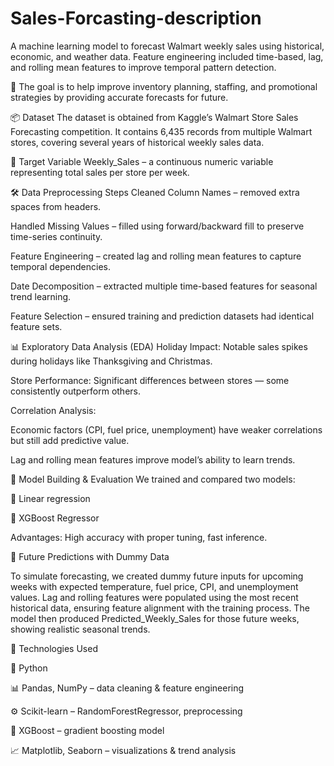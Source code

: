 # Sales-Forcasting-description
A machine learning model to forecast Walmart weekly sales using historical, economic, and weather data. Feature engineering included time-based, lag, and rolling mean features to improve temporal pattern detection.

📌 The goal is to help improve inventory planning, staffing, and promotional strategies by providing accurate forecasts for future.

📦 Dataset
The dataset is obtained from Kaggle’s Walmart Store Sales Forecasting competition.
It contains 6,435 records from multiple Walmart stores, covering several years of historical weekly sales data.

🎯 Target Variable
Weekly_Sales – a continuous numeric variable representing total sales per store per week.

🛠 Data Preprocessing Steps
Cleaned Column Names – removed extra spaces from headers.

Handled Missing Values – filled using forward/backward fill to preserve time-series continuity.

Feature Engineering – created lag and rolling mean features to capture temporal dependencies.

Date Decomposition – extracted multiple time-based features for seasonal trend learning.

Feature Selection – ensured training and prediction datasets had identical feature sets.

📊 Exploratory Data Analysis (EDA)
Holiday Impact: Notable sales spikes during holidays like Thanksgiving and Christmas.

Store Performance: Significant differences between stores — some consistently outperform others.

Correlation Analysis:

Economic factors (CPI, fuel price, unemployment) have weaker correlations but still add predictive value.

Lag and rolling mean features improve model’s ability to learn trends.

🤖 Model Building & Evaluation
We trained and compared two models:

🚀 Linear regression

🚀 XGBoost Regressor

Advantages: High accuracy with proper tuning, fast inference.

📌 Future Predictions with Dummy Data

To simulate forecasting, we created dummy future inputs for upcoming weeks with expected temperature, fuel price, CPI, and unemployment values.
Lag and rolling features were populated using the most recent historical data, ensuring feature alignment with the training process.
The model then produced Predicted_Weekly_Sales for those future weeks, showing realistic seasonal trends.

🧠 Technologies Used

🐍 Python

📊 Pandas, NumPy – data cleaning & feature engineering

⚙️ Scikit-learn – RandomForestRegressor, preprocessing

🚀 XGBoost – gradient boosting model

📈 Matplotlib, Seaborn – visualizations & trend analysis
